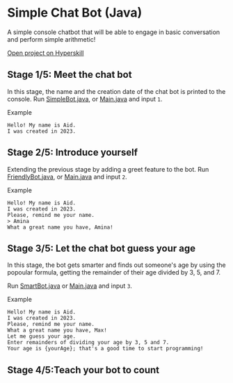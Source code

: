 # Simple Chat Bot (Java)

A simple console chatbot that will be able to engage in basic conversation and perform simple arithmetic!

[Open project on Hyperskill](https://hyperskill.org/projects/113)

## Stage 1/5: Meet the chat bot
In this stage, the name and the creation date of the chat 
bot is printed to the console.
Run [SimpleBot.java](src/main/java/bot/SimpleBot.java), or [Main.java](src/main/java/org/) and input `1`.

Example

    Hello! My name is Aid.
    I was created in 2023.

## Stage 2/5: Introduce yourself
Extending the previous stage by adding a greet feature to the bot.
Run [FriendlyBot.java](src/main/java/bot/FriendlyBot.java), or [Main.java](src/main/java/org/) and input `2`.

Example

    Hello! My name is Aid.
    I was created in 2023.
    Please, remind me your name.
    > Amina
    What a great name you have, Amina!

## Stage 3/5: Let the chat bot guess your age
In this stage, the bot gets smarter and finds out someone's age by using
the popoular formula, getting the remainder of their age divided by 3, 5, and 7.

Run [SmartBot.java](src/main/java/bot/SmartBot.java) or [Main.java](src/main/java/org/) and input `3`.

Example

    Hello! My name is Aid.
    I was created in 2023.
    Please, remind me your name.
    What a great name you have, Max!
    Let me guess your age.
    Enter remainders of dividing your age by 3, 5 and 7.
    Your age is {yourAge}; that's a good time to start programming!

## Stage 4/5:Teach your bot to count